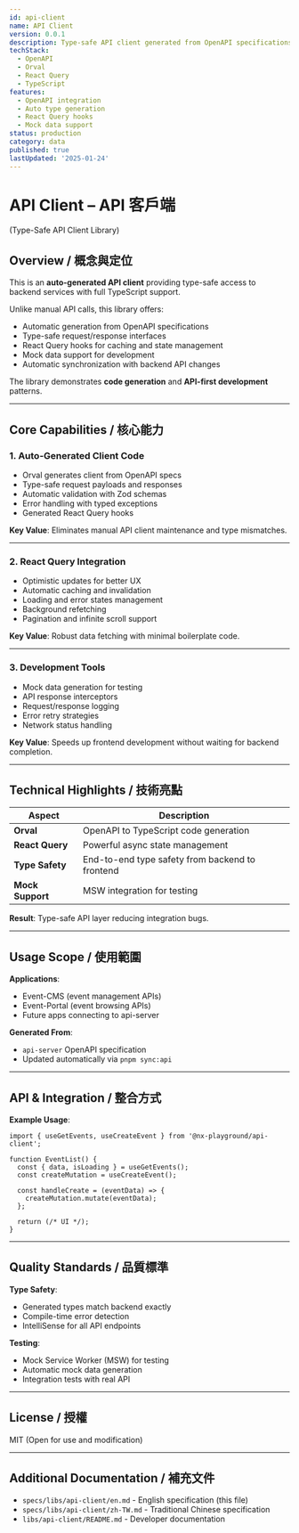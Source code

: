 ```yaml
---
id: api-client
name: API Client
version: 0.0.1
description: Type-safe API client generated from OpenAPI specifications using Orval
techStack:
  - OpenAPI
  - Orval
  - React Query
  - TypeScript
features:
  - OpenAPI integration
  - Auto type generation
  - React Query hooks
  - Mock data support
status: production
category: data
published: true
lastUpdated: '2025-01-24'
---
```


# API Client – API 客戶端

(Type-Safe API Client Library)

## Overview / 概念與定位

This is an **auto-generated API client** providing type-safe access to backend services with full TypeScript support.

Unlike manual API calls, this library offers:

- Automatic generation from OpenAPI specifications
- Type-safe request/response interfaces
- React Query hooks for caching and state management
- Mock data support for development
- Automatic synchronization with backend API changes

The library demonstrates **code generation** and **API-first development** patterns.

---

## Core Capabilities / 核心能力

### 1. Auto-Generated Client Code

- Orval generates client from OpenAPI specs
- Type-safe request payloads and responses
- Automatic validation with Zod schemas
- Error handling with typed exceptions
- Generated React Query hooks

**Key Value**: Eliminates manual API client maintenance and type mismatches.

---

### 2. React Query Integration

- Optimistic updates for better UX
- Automatic caching and invalidation
- Loading and error states management
- Background refetching
- Pagination and infinite scroll support

**Key Value**: Robust data fetching with minimal boilerplate code.

---

### 3. Development Tools

- Mock data generation for testing
- API response interceptors
- Request/response logging
- Error retry strategies
- Network status handling

**Key Value**: Speeds up frontend development without waiting for backend completion.

---

## Technical Highlights / 技術亮點

| Aspect           | Description                                     |
| ---------------- | ----------------------------------------------- |
| **Orval**        | OpenAPI to TypeScript code generation           |
| **React Query**  | Powerful async state management                 |
| **Type Safety**  | End-to-end type safety from backend to frontend |
| **Mock Support** | MSW integration for testing                     |

**Result**: Type-safe API layer reducing integration bugs.

---

## Usage Scope / 使用範圍

**Applications**:

- Event-CMS (event management APIs)
- Event-Portal (event browsing APIs)
- Future apps connecting to api-server

**Generated From**:

- `api-server` OpenAPI specification
- Updated automatically via `pnpm sync:api`

---

## API & Integration / 整合方式

**Example Usage**:

```tsx
import { useGetEvents, useCreateEvent } from '@nx-playground/api-client';

function EventList() {
  const { data, isLoading } = useGetEvents();
  const createMutation = useCreateEvent();

  const handleCreate = (eventData) => {
    createMutation.mutate(eventData);
  };

  return (/* UI */);
}
```

---

## Quality Standards / 品質標準

**Type Safety**:

- Generated types match backend exactly
- Compile-time error detection
- IntelliSense for all API endpoints

**Testing**:

- Mock Service Worker (MSW) for testing
- Automatic mock data generation
- Integration tests with real API

---

## License / 授權

MIT (Open for use and modification)

---

## Additional Documentation / 補充文件

- `specs/libs/api-client/en.md` - English specification (this file)
- `specs/libs/api-client/zh-TW.md` - Traditional Chinese specification
- `libs/api-client/README.md` - Developer documentation
